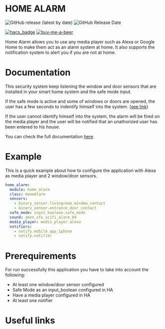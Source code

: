 # HOME ALARM

![GitHub release (latest by date)](https://img.shields.io/github/v/release/crserran/home-alarm?style=for-the-badge) 
![GitHub Release Date](https://img.shields.io/github/release-date/maykar/custom-header?style=for-the-badge) 

[![hacs_badge](https://img.shields.io/badge/HACS-Default-orange.svg?style=for-the-badge)](https://github.com/hacs/integration)
[![buy-me-a-beer](https://img.shields.io/badge/sponsor-Buy%20me%20a%20beer-orange?style=for-the-badge)](https://www.buymeacoffee.com/crserran)

Home Alarm allows you to use any media player such as Alexa or Google Home to make them act as an alarm system at home. It also supports the notification system to alert you if you are not at home.

# Documentation
This security system keep listening the window and door sensors that are installed in your smart home system and the safe mode input.

If the safe mode is active and some of windows or doors are opened, the user has a few seconds to indentify himself into the system. ([see link](https://www.github.com/crserran/))

If the user cannot identify himself into the system, the alarm will be fired on the media player and the user will be notified that an unathorized user has been entered to his house.

You can check the full documentation [here](https://www.github.com/crserran/)


# Example

This is a quick example about how to configure the application with Alexa as media player and 2 window/door sensors.

```yaml
home_alarm:
  module: home_alarm
  class: HomeAlarm
  sensors:
    - binary_sensor.livingroom_window_contact
    - binary_sensor.entrance_door_contact
  safe_mode: input_boolean.safe_mode
  sound: amzn_sfx_scifi_alarm_04
  media_player: media_player.alexa
  notifiers:
    - notify.mobile_app_iphone
    - notify.notifier
```
# Prerequirements
For run successfully this application you have to take into account the following:

* At least one window/door sensor configured
* Safe Mode as an input_boolean configured in HA
* Have a media player configured in HA
* At least one notifier

# Useful links
